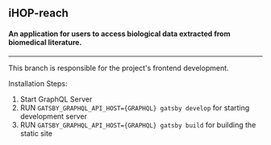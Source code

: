 ## iHOP-reach

####  An application for users to access biological data extracted from biomedical literature.

------
This branch is responsible for the project's frontend development.

Installation Steps:

1. Start GraphQL Server
2. RUN `GATSBY_GRAPHQL_API_HOST={GRAPHQL} gatsby develop` for starting development server
3. RUN `GATSBY_GRAPHQL_API_HOST={GRAPHQL} gatsby build` for building the static site